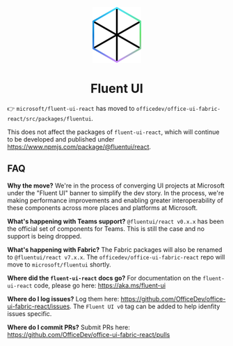 <!-- Logo -->
<p align="center">
  <a href="https://microsoft.github.io/fluent-ui-react">
    <img height="128" width="112" src="https://github.com/microsoft/fluent-ui-react/raw/master/docs/src/public/images/fluent-ui-logo.png">
  </a>
</p>

<!-- Name -->
<h1 align="center">
  Fluent UI
</h1>

><!-- Repo archived -->
:point_right: `microsoft/fluent-ui-react` has moved to
`officedev/office-ui-fabric-react/src/packages/fluentui`.

This does not affect the packages of `fluent-ui-react`, which will continue to be developed and published under https://www.npmjs.com/package/@fluentui/react.

## FAQ
**Why the move?**
We're in the process of converging UI projects at Microsoft under the "Fluent UI" banner to simplify the dev story. In the process, we're making performance improvements and enabling greater interoperability of these components across more places and platforms at Microsoft.

**What's happening with Teams support?**
`@fluentui/react v0.x.x` has been the official set of components for Teams. This is still the case and no support is being dropped.

**What's happening with Fabric?**
The Fabric packages will also be renamed to `@fluentui/react v7.x.x`. The `officedev/office-ui-fabric-react` repo will move to `microsoft/fluentui` shortly.

**Where did the `fluent-ui-react` docs go?**
For documentation on the `fluent-ui-react` code, please go here: https://aka.ms/fluent-ui

**Where do I log issues?**
Log them here: https://github.com/OfficeDev/office-ui-fabric-react/issues. The `Fluent UI v0` tag can be added to help idenfity issues specific.

**Where do I commit PRs?**
Submit PRs here: https://github.com/OfficeDev/office-ui-fabric-react/pulls
